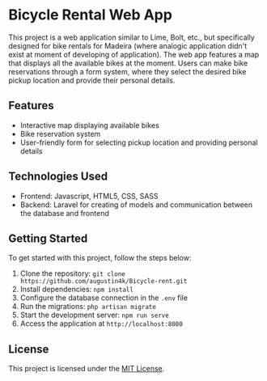 # Bicycle Rental Web App

This project is a web application similar to Lime, Bolt, etc., but specifically designed for bike rentals for Madeira (where analogic application didn't exist at moment of developing of application). The web app features a map that displays all the available bikes at the moment. Users can make bike reservations through a form system, where they select the desired bike pickup location and provide their personal details.

## Features

- Interactive map displaying available bikes
- Bike reservation system
- User-friendly form for selecting pickup location and providing personal details

## Technologies Used

- Frontend: Javascript, HTML5, CSS, SASS
- Backend: Laravel for creating of models and communication between the database and frontend

## Getting Started

To get started with this project, follow the steps below:

1. Clone the repository: `git clone https://github.com/augustin4k/Bicycle-rent.git`
2. Install dependencies: `npm install`
3. Configure the database connection in the `.env` file
4. Run the migrations: `php artisan migrate`
5. Start the development server: `npm run serve`
6. Access the application at `http://localhost:8080`

## License

This project is licensed under the [MIT License](LICENSE).
